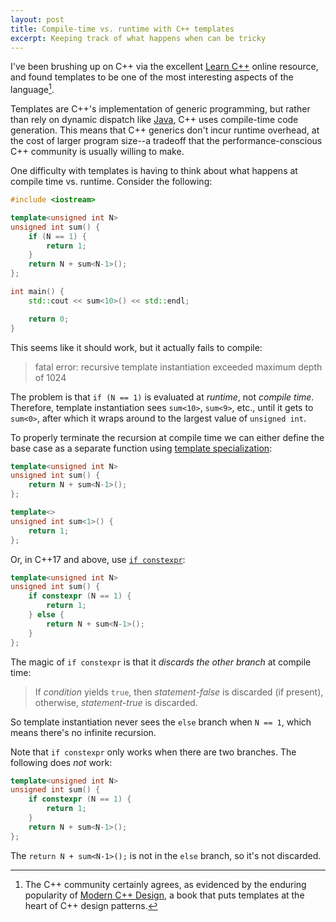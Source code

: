 ```yaml
---
layout: post
title: Compile-time vs. runtime with C++ templates
excerpt: Keeping track of what happens when can be tricky
---
```


I've been brushing up on C++ via the excellent [Learn C++](https://www.learncpp.com/) online resource, and found templates to be one of the most interesting aspects of the language[^1].

Templates are C++'s implementation of generic programming, but rather than rely on dynamic dispatch like [Java](https://docs.oracle.com/javase/tutorial/java/generics/types.html), C++ uses compile-time code generation. This means that C++ generics don't incur runtime overhead, at the cost of larger program size--a tradeoff that the performance-conscious C++ community is usually willing to make.

One  difficulty with templates is having to think about what happens at compile time vs. runtime. Consider the following:

```c++
#include <iostream>

template<unsigned int N>
unsigned int sum() {
    if (N == 1) {
        return 1;
    }
    return N + sum<N-1>();
};

int main() {
    std::cout << sum<10>() << std::endl;

    return 0;
}
```

This seems like it should work, but it actually fails to compile:

> fatal error: recursive template instantiation exceeded maximum depth of 1024

The problem is that `if (N == 1)` is evaluated at _runtime_, not _compile time_. Therefore, template instantiation sees `sum<10>`, `sum<9>`, etc., until it gets to `sum<0>`, after which it wraps around to the largest value of `unsigned int`.

To properly terminate the recursion at compile time we can either define the base case as a separate function using [template specialization](https://www.learncpp.com/cpp-tutorial/function-template-specialization/):

```c++
template<unsigned int N>
unsigned int sum() {
    return N + sum<N-1>();
};

template<>
unsigned int sum<1>() {
    return 1;
};
```

Or, in C++17 and above, use [`if constexpr`](https://en.cppreference.com/w/cpp/language/if.html#Constexpr_if):

```c++
template<unsigned int N>
unsigned int sum() {
    if constexpr (N == 1) {
        return 1;
    } else {
        return N + sum<N-1>();
    }
};
```

The magic of `if constexpr` is that it _discards the other branch_ at compile time:

> If _condition_ yields `true`, then _statement-false_ is discarded (if present), otherwise, _statement-true_ is discarded.

So template instantiation never sees the `else` branch when `N == 1`, which means there's no infinite recursion.

Note that `if constexpr` only works when there are two branches. The following does _not_ work:

```c++
template<unsigned int N>
unsigned int sum() {
    if constexpr (N == 1) {
        return 1;
    }
    return N + sum<N-1>();
};
```

The `return N + sum<N-1>();` is not in the `else` branch, so it's not discarded.

[^1]: The C++ community certainly agrees, as evidenced by the enduring popularity of [Modern C++ Design](https://www.amazon.com/Modern-Design-Generic-Programming-Patterns/dp/0201704315), a book that puts templates at the heart of C++ design patterns.

